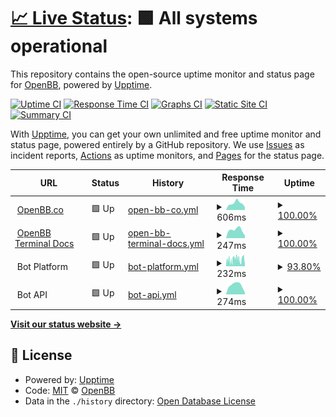# [📈 Live Status](https://openbb-finance.github.io/uptime): <!--live status--> **🟩 All systems operational**

This repository contains the open-source uptime monitor and status page for [OpenBB](www.openbb.co), powered by [Upptime](https://github.com/upptime/upptime).

[![Uptime CI](https://github.com/openbb-finance/uptime/workflows/Uptime%20CI/badge.svg)](https://github.com/openbb-finance/uptime/actions?query=workflow%3A%22Uptime+CI%22)
[![Response Time CI](https://github.com/openbb-finance/uptime/workflows/Response%20Time%20CI/badge.svg)](https://github.com/openbb-finance/uptime/actions?query=workflow%3A%22Response+Time+CI%22)
[![Graphs CI](https://github.com/openbb-finance/uptime/workflows/Graphs%20CI/badge.svg)](https://github.com/openbb-finance/uptime/actions?query=workflow%3A%22Graphs+CI%22)
[![Static Site CI](https://github.com/openbb-finance/uptime/workflows/Static%20Site%20CI/badge.svg)](https://github.com/openbb-finance/uptime/actions?query=workflow%3A%22Static+Site+CI%22)
[![Summary CI](https://github.com/openbb-finance/uptime/workflows/Summary%20CI/badge.svg)](https://github.com/openbb-finance/uptime/actions?query=workflow%3A%22Summary+CI%22)

With [Upptime](https://upptime.js.org), you can get your own unlimited and free uptime monitor and status page, powered entirely by a GitHub repository. We use [Issues](https://github.com/openbb-finance/uptime/issues) as incident reports, [Actions](https://github.com/openbb-finance/uptime/actions) as uptime monitors, and [Pages](https://openbb-finance.github.io/uptime) for the status page.

<!--start: status pages-->
<!-- This summary is generated by Upptime (https://github.com/upptime/upptime) -->
<!-- Do not edit this manually, your changes will be overwritten -->
<!-- prettier-ignore -->
| URL | Status | History | Response Time | Uptime |
| --- | ------ | ------- | ------------- | ------ |
| <img alt="" src="https://icons.duckduckgo.com/ip3/openbb.co.ico" height="13"> [OpenBB.co](https://openbb.co) | 🟩 Up | [open-bb-co.yml](https://github.com/OpenBB-finance/uptime/commits/HEAD/history/open-bb-co.yml) | <details><summary><img alt="Response time graph" src="./graphs/open-bb-co/response-time-week.png" height="20"> 606ms</summary><br><a href="https://openbb-finance.github.io/uptime/history/open-bb-co"><img alt="Response time 390" src="https://img.shields.io/endpoint?url=https%3A%2F%2Fraw.githubusercontent.com%2FOpenBB-finance%2Fuptime%2FHEAD%2Fapi%2Fopen-bb-co%2Fresponse-time.json"></a><br><a href="https://openbb-finance.github.io/uptime/history/open-bb-co"><img alt="24-hour response time 258" src="https://img.shields.io/endpoint?url=https%3A%2F%2Fraw.githubusercontent.com%2FOpenBB-finance%2Fuptime%2FHEAD%2Fapi%2Fopen-bb-co%2Fresponse-time-day.json"></a><br><a href="https://openbb-finance.github.io/uptime/history/open-bb-co"><img alt="7-day response time 606" src="https://img.shields.io/endpoint?url=https%3A%2F%2Fraw.githubusercontent.com%2FOpenBB-finance%2Fuptime%2FHEAD%2Fapi%2Fopen-bb-co%2Fresponse-time-week.json"></a><br><a href="https://openbb-finance.github.io/uptime/history/open-bb-co"><img alt="30-day response time 496" src="https://img.shields.io/endpoint?url=https%3A%2F%2Fraw.githubusercontent.com%2FOpenBB-finance%2Fuptime%2FHEAD%2Fapi%2Fopen-bb-co%2Fresponse-time-month.json"></a><br><a href="https://openbb-finance.github.io/uptime/history/open-bb-co"><img alt="1-year response time 390" src="https://img.shields.io/endpoint?url=https%3A%2F%2Fraw.githubusercontent.com%2FOpenBB-finance%2Fuptime%2FHEAD%2Fapi%2Fopen-bb-co%2Fresponse-time-year.json"></a></details> | <details><summary><a href="https://openbb-finance.github.io/uptime/history/open-bb-co">100.00%</a></summary><a href="https://openbb-finance.github.io/uptime/history/open-bb-co"><img alt="All-time uptime 99.83%" src="https://img.shields.io/endpoint?url=https%3A%2F%2Fraw.githubusercontent.com%2FOpenBB-finance%2Fuptime%2FHEAD%2Fapi%2Fopen-bb-co%2Fuptime.json"></a><br><a href="https://openbb-finance.github.io/uptime/history/open-bb-co"><img alt="24-hour uptime 100.00%" src="https://img.shields.io/endpoint?url=https%3A%2F%2Fraw.githubusercontent.com%2FOpenBB-finance%2Fuptime%2FHEAD%2Fapi%2Fopen-bb-co%2Fuptime-day.json"></a><br><a href="https://openbb-finance.github.io/uptime/history/open-bb-co"><img alt="7-day uptime 100.00%" src="https://img.shields.io/endpoint?url=https%3A%2F%2Fraw.githubusercontent.com%2FOpenBB-finance%2Fuptime%2FHEAD%2Fapi%2Fopen-bb-co%2Fuptime-week.json"></a><br><a href="https://openbb-finance.github.io/uptime/history/open-bb-co"><img alt="30-day uptime 100.00%" src="https://img.shields.io/endpoint?url=https%3A%2F%2Fraw.githubusercontent.com%2FOpenBB-finance%2Fuptime%2FHEAD%2Fapi%2Fopen-bb-co%2Fuptime-month.json"></a><br><a href="https://openbb-finance.github.io/uptime/history/open-bb-co"><img alt="1-year uptime 99.83%" src="https://img.shields.io/endpoint?url=https%3A%2F%2Fraw.githubusercontent.com%2FOpenBB-finance%2Fuptime%2FHEAD%2Fapi%2Fopen-bb-co%2Fuptime-year.json"></a></details>
| <img alt="" src="https://icons.duckduckgo.com/ip3/openbb-finance.github.io.ico" height="13"> [OpenBB Terminal Docs](https://openbb-finance.github.io/OpenBBTerminal) | 🟩 Up | [open-bb-terminal-docs.yml](https://github.com/OpenBB-finance/uptime/commits/HEAD/history/open-bb-terminal-docs.yml) | <details><summary><img alt="Response time graph" src="./graphs/open-bb-terminal-docs/response-time-week.png" height="20"> 247ms</summary><br><a href="https://openbb-finance.github.io/uptime/history/open-bb-terminal-docs"><img alt="Response time 209" src="https://img.shields.io/endpoint?url=https%3A%2F%2Fraw.githubusercontent.com%2FOpenBB-finance%2Fuptime%2FHEAD%2Fapi%2Fopen-bb-terminal-docs%2Fresponse-time.json"></a><br><a href="https://openbb-finance.github.io/uptime/history/open-bb-terminal-docs"><img alt="24-hour response time 77" src="https://img.shields.io/endpoint?url=https%3A%2F%2Fraw.githubusercontent.com%2FOpenBB-finance%2Fuptime%2FHEAD%2Fapi%2Fopen-bb-terminal-docs%2Fresponse-time-day.json"></a><br><a href="https://openbb-finance.github.io/uptime/history/open-bb-terminal-docs"><img alt="7-day response time 247" src="https://img.shields.io/endpoint?url=https%3A%2F%2Fraw.githubusercontent.com%2FOpenBB-finance%2Fuptime%2FHEAD%2Fapi%2Fopen-bb-terminal-docs%2Fresponse-time-week.json"></a><br><a href="https://openbb-finance.github.io/uptime/history/open-bb-terminal-docs"><img alt="30-day response time 215" src="https://img.shields.io/endpoint?url=https%3A%2F%2Fraw.githubusercontent.com%2FOpenBB-finance%2Fuptime%2FHEAD%2Fapi%2Fopen-bb-terminal-docs%2Fresponse-time-month.json"></a><br><a href="https://openbb-finance.github.io/uptime/history/open-bb-terminal-docs"><img alt="1-year response time 209" src="https://img.shields.io/endpoint?url=https%3A%2F%2Fraw.githubusercontent.com%2FOpenBB-finance%2Fuptime%2FHEAD%2Fapi%2Fopen-bb-terminal-docs%2Fresponse-time-year.json"></a></details> | <details><summary><a href="https://openbb-finance.github.io/uptime/history/open-bb-terminal-docs">100.00%</a></summary><a href="https://openbb-finance.github.io/uptime/history/open-bb-terminal-docs"><img alt="All-time uptime 100.00%" src="https://img.shields.io/endpoint?url=https%3A%2F%2Fraw.githubusercontent.com%2FOpenBB-finance%2Fuptime%2FHEAD%2Fapi%2Fopen-bb-terminal-docs%2Fuptime.json"></a><br><a href="https://openbb-finance.github.io/uptime/history/open-bb-terminal-docs"><img alt="24-hour uptime 100.00%" src="https://img.shields.io/endpoint?url=https%3A%2F%2Fraw.githubusercontent.com%2FOpenBB-finance%2Fuptime%2FHEAD%2Fapi%2Fopen-bb-terminal-docs%2Fuptime-day.json"></a><br><a href="https://openbb-finance.github.io/uptime/history/open-bb-terminal-docs"><img alt="7-day uptime 100.00%" src="https://img.shields.io/endpoint?url=https%3A%2F%2Fraw.githubusercontent.com%2FOpenBB-finance%2Fuptime%2FHEAD%2Fapi%2Fopen-bb-terminal-docs%2Fuptime-week.json"></a><br><a href="https://openbb-finance.github.io/uptime/history/open-bb-terminal-docs"><img alt="30-day uptime 100.00%" src="https://img.shields.io/endpoint?url=https%3A%2F%2Fraw.githubusercontent.com%2FOpenBB-finance%2Fuptime%2FHEAD%2Fapi%2Fopen-bb-terminal-docs%2Fuptime-month.json"></a><br><a href="https://openbb-finance.github.io/uptime/history/open-bb-terminal-docs"><img alt="1-year uptime 100.00%" src="https://img.shields.io/endpoint?url=https%3A%2F%2Fraw.githubusercontent.com%2FOpenBB-finance%2Fuptime%2FHEAD%2Fapi%2Fopen-bb-terminal-docs%2Fuptime-year.json"></a></details>
| <img alt="" src="https://icons.duckduckgo.com/ip3/null.ico" height="13"> Bot Platform | 🟩 Up | [bot-platform.yml](https://github.com/OpenBB-finance/uptime/commits/HEAD/history/bot-platform.yml) | <details><summary><img alt="Response time graph" src="./graphs/bot-platform/response-time-week.png" height="20"> 232ms</summary><br><a href="https://openbb-finance.github.io/uptime/history/bot-platform"><img alt="Response time 216" src="https://img.shields.io/endpoint?url=https%3A%2F%2Fraw.githubusercontent.com%2FOpenBB-finance%2Fuptime%2FHEAD%2Fapi%2Fbot-platform%2Fresponse-time.json"></a><br><a href="https://openbb-finance.github.io/uptime/history/bot-platform"><img alt="24-hour response time 54" src="https://img.shields.io/endpoint?url=https%3A%2F%2Fraw.githubusercontent.com%2FOpenBB-finance%2Fuptime%2FHEAD%2Fapi%2Fbot-platform%2Fresponse-time-day.json"></a><br><a href="https://openbb-finance.github.io/uptime/history/bot-platform"><img alt="7-day response time 232" src="https://img.shields.io/endpoint?url=https%3A%2F%2Fraw.githubusercontent.com%2FOpenBB-finance%2Fuptime%2FHEAD%2Fapi%2Fbot-platform%2Fresponse-time-week.json"></a><br><a href="https://openbb-finance.github.io/uptime/history/bot-platform"><img alt="30-day response time 224" src="https://img.shields.io/endpoint?url=https%3A%2F%2Fraw.githubusercontent.com%2FOpenBB-finance%2Fuptime%2FHEAD%2Fapi%2Fbot-platform%2Fresponse-time-month.json"></a><br><a href="https://openbb-finance.github.io/uptime/history/bot-platform"><img alt="1-year response time 216" src="https://img.shields.io/endpoint?url=https%3A%2F%2Fraw.githubusercontent.com%2FOpenBB-finance%2Fuptime%2FHEAD%2Fapi%2Fbot-platform%2Fresponse-time-year.json"></a></details> | <details><summary><a href="https://openbb-finance.github.io/uptime/history/bot-platform">93.80%</a></summary><a href="https://openbb-finance.github.io/uptime/history/bot-platform"><img alt="All-time uptime 98.08%" src="https://img.shields.io/endpoint?url=https%3A%2F%2Fraw.githubusercontent.com%2FOpenBB-finance%2Fuptime%2FHEAD%2Fapi%2Fbot-platform%2Fuptime.json"></a><br><a href="https://openbb-finance.github.io/uptime/history/bot-platform"><img alt="24-hour uptime 100.00%" src="https://img.shields.io/endpoint?url=https%3A%2F%2Fraw.githubusercontent.com%2FOpenBB-finance%2Fuptime%2FHEAD%2Fapi%2Fbot-platform%2Fuptime-day.json"></a><br><a href="https://openbb-finance.github.io/uptime/history/bot-platform"><img alt="7-day uptime 93.80%" src="https://img.shields.io/endpoint?url=https%3A%2F%2Fraw.githubusercontent.com%2FOpenBB-finance%2Fuptime%2FHEAD%2Fapi%2Fbot-platform%2Fuptime-week.json"></a><br><a href="https://openbb-finance.github.io/uptime/history/bot-platform"><img alt="30-day uptime 98.57%" src="https://img.shields.io/endpoint?url=https%3A%2F%2Fraw.githubusercontent.com%2FOpenBB-finance%2Fuptime%2FHEAD%2Fapi%2Fbot-platform%2Fuptime-month.json"></a><br><a href="https://openbb-finance.github.io/uptime/history/bot-platform"><img alt="1-year uptime 98.08%" src="https://img.shields.io/endpoint?url=https%3A%2F%2Fraw.githubusercontent.com%2FOpenBB-finance%2Fuptime%2FHEAD%2Fapi%2Fbot-platform%2Fuptime-year.json"></a></details>
| <img alt="" src="https://icons.duckduckgo.com/ip3/null.ico" height="13"> Bot API | 🟩 Up | [bot-api.yml](https://github.com/OpenBB-finance/uptime/commits/HEAD/history/bot-api.yml) | <details><summary><img alt="Response time graph" src="./graphs/bot-api/response-time-week.png" height="20"> 274ms</summary><br><a href="https://openbb-finance.github.io/uptime/history/bot-api"><img alt="Response time 207" src="https://img.shields.io/endpoint?url=https%3A%2F%2Fraw.githubusercontent.com%2FOpenBB-finance%2Fuptime%2FHEAD%2Fapi%2Fbot-api%2Fresponse-time.json"></a><br><a href="https://openbb-finance.github.io/uptime/history/bot-api"><img alt="24-hour response time 47" src="https://img.shields.io/endpoint?url=https%3A%2F%2Fraw.githubusercontent.com%2FOpenBB-finance%2Fuptime%2FHEAD%2Fapi%2Fbot-api%2Fresponse-time-day.json"></a><br><a href="https://openbb-finance.github.io/uptime/history/bot-api"><img alt="7-day response time 274" src="https://img.shields.io/endpoint?url=https%3A%2F%2Fraw.githubusercontent.com%2FOpenBB-finance%2Fuptime%2FHEAD%2Fapi%2Fbot-api%2Fresponse-time-week.json"></a><br><a href="https://openbb-finance.github.io/uptime/history/bot-api"><img alt="30-day response time 210" src="https://img.shields.io/endpoint?url=https%3A%2F%2Fraw.githubusercontent.com%2FOpenBB-finance%2Fuptime%2FHEAD%2Fapi%2Fbot-api%2Fresponse-time-month.json"></a><br><a href="https://openbb-finance.github.io/uptime/history/bot-api"><img alt="1-year response time 207" src="https://img.shields.io/endpoint?url=https%3A%2F%2Fraw.githubusercontent.com%2FOpenBB-finance%2Fuptime%2FHEAD%2Fapi%2Fbot-api%2Fresponse-time-year.json"></a></details> | <details><summary><a href="https://openbb-finance.github.io/uptime/history/bot-api">100.00%</a></summary><a href="https://openbb-finance.github.io/uptime/history/bot-api"><img alt="All-time uptime 99.48%" src="https://img.shields.io/endpoint?url=https%3A%2F%2Fraw.githubusercontent.com%2FOpenBB-finance%2Fuptime%2FHEAD%2Fapi%2Fbot-api%2Fuptime.json"></a><br><a href="https://openbb-finance.github.io/uptime/history/bot-api"><img alt="24-hour uptime 100.00%" src="https://img.shields.io/endpoint?url=https%3A%2F%2Fraw.githubusercontent.com%2FOpenBB-finance%2Fuptime%2FHEAD%2Fapi%2Fbot-api%2Fuptime-day.json"></a><br><a href="https://openbb-finance.github.io/uptime/history/bot-api"><img alt="7-day uptime 100.00%" src="https://img.shields.io/endpoint?url=https%3A%2F%2Fraw.githubusercontent.com%2FOpenBB-finance%2Fuptime%2FHEAD%2Fapi%2Fbot-api%2Fuptime-week.json"></a><br><a href="https://openbb-finance.github.io/uptime/history/bot-api"><img alt="30-day uptime 98.70%" src="https://img.shields.io/endpoint?url=https%3A%2F%2Fraw.githubusercontent.com%2FOpenBB-finance%2Fuptime%2FHEAD%2Fapi%2Fbot-api%2Fuptime-month.json"></a><br><a href="https://openbb-finance.github.io/uptime/history/bot-api"><img alt="1-year uptime 99.48%" src="https://img.shields.io/endpoint?url=https%3A%2F%2Fraw.githubusercontent.com%2FOpenBB-finance%2Fuptime%2FHEAD%2Fapi%2Fbot-api%2Fuptime-year.json"></a></details>

<!--end: status pages-->

[**Visit our status website →**](https://openbb-finance.github.io/uptime)

## 📄 License

- Powered by: [Upptime](https://github.com/upptime/upptime)
- Code: [MIT](./LICENSE) © [OpenBB](www.openbb.co)
- Data in the `./history` directory: [Open Database License](https://opendatacommons.org/licenses/odbl/1-0/)
